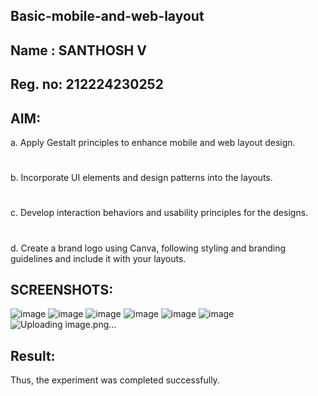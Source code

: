 ## Basic-mobile-and-web-layout
## Name : SANTHOSH V
## Reg. no: 212224230252
## AIM:
a. Apply Gestalt principles to enhance mobile and web layout design.
# 
b. Incorporate UI elements and design patterns into the layouts.
# 
c. Develop interaction behaviors and usability principles for the designs.
# 
d. Create a brand logo using Canva, following styling and branding guidelines and include it with your layouts.
## SCREENSHOTS:
![image](https://github.com/user-attachments/assets/2e82557b-33db-4840-90cf-9589c582f64a)
![image](https://github.com/user-attachments/assets/26b45e43-e75d-472d-b5bc-9596575d3f6b)
![image](https://github.com/user-attachments/assets/403eabcc-0755-4be6-81d4-2038481f1d48)
![image](https://github.com/user-attachments/assets/4eacd4d8-6a0f-44f0-97fe-811119f61742)
![image](https://github.com/user-attachments/assets/9f6f6978-c2d3-4016-966b-1215df2d0166)
![image](https://github.com/user-attachments/assets/e17a64eb-6065-4fc6-9dd8-17c636198770)
![Uploading image.png…]()


## Result:
Thus, the experiment was completed successfully.
